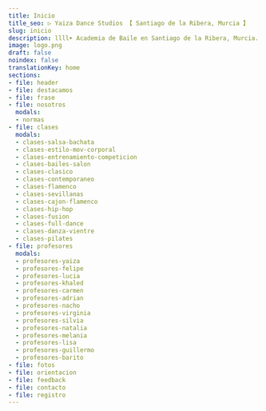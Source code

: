 ```yaml
---
title: Inicio
title_seo: ▷ Yaiza Dance Studios 【 Santiago de la Ribera, Murcia 】
slug: inicio
description: llll➤ Academia de Baile en Santiago de la Ribera, Murcia. ✅ Estudio de danza, venta de artículos de danza, espectáculo y todo tipo de eventos.
image: logo.png
draft: false
noindex: false
translationKey: home
sections:
- file: header
- file: destacamos
- file: frase
- file: nosotros
  modals:
  - normas
- file: clases
  modals:
  - clases-salsa-bachata
  - clases-estilo-mov-corporal
  - clases-entrenamiento-competicion
  - clases-bailes-salon
  - clases-clasico
  - clases-contemporaneo
  - clases-flamenco
  - clases-sevillanas
  - clases-cajon-flamenco
  - clases-hip-hop
  - clases-fusion
  - clases-full-dance
  - clases-danza-vientre
  - clases-pilates
- file: profesores
  modals:
  - profesores-yaiza
  - profesores-felipe
  - profesores-lucia
  - profesores-khaled
  - profesores-carmen
  - profesores-adrian
  - profesores-nacho
  - profesores-virginia
  - profesores-silvia
  - profesores-natalia
  - profesores-melania
  - profesores-lisa
  - profesores-guillermo
  - profesores-barito
- file: fotos
- file: orientacion
- file: feedback
- file: contacto
- file: registro
---
```


